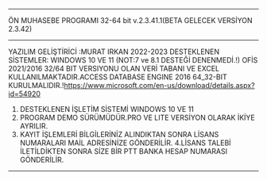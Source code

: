**********************************************************
ÖN MUHASEBE PROGRAMI 32-64 bit v.2.3.41.1(BETA GELECEK VERSİYON 2.3.42)
**********************************************************
YAZILIM GELİŞTİRİCİ :MURAT IRKAN 2022-2023  DESTEKLENEN SİSTEMLER: WINDOWS 10 VE 11 (NOT:7 ve 8.1 DESTEĞİ DENENMEDİ.!)
OFİS 2021/2016 32/64 BIT VERSIYONU OLAN  VERİ TABANI VE EXCEL KULLANILMAKTADIR.ACCESS DATABASE ENGINE 2016 64_32-BIT  
KURULMALIDIR.!https://www.microsoft.com/en-us/download/details.aspx?id=54920
1. DESTEKLENEN İŞLETİM SİSTEMİ WINDOWS 10 VE 11 
2. PROGRAM DEMO SÜRÜMÜDÜR.PRO VE LITE VERSİYON OLARAK İKİYE AYRILIR.
3. KAYIT İŞLEMLERİ BİLGİLERİNİZ ALINDIKTAN SONRA LİSANS NUMARALARI MAİL ADRESİNİZE GÖNDERİLİR.
4.LİSANS TALEBİ İLETİLDİKTEN SONRA SİZE BİR  PTT BANKA HESAP NUMARASI GÖNDERİLİR.
*********************************************************************************************************************




